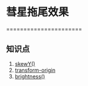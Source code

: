 # 彗星拖尾效果
======================
## 知识点
1. [skewY()](https://developer.mozilla.org/en-US/docs/Web/CSS/transform-function/skewY)
2. [transform-origin](https://developer.mozilla.org/en-US/docs/Web/CSS/transform-origin)
3. [brightness()](https://developer.mozilla.org/en-US/docs/Web/CSS/filter-function/brightness)